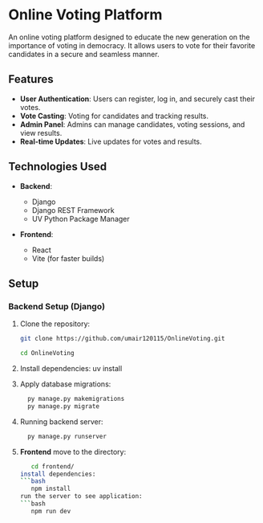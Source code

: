 # Online Voting Platform

An online voting platform designed to educate the new generation on the importance of voting in democracy. It allows users to vote for their favorite candidates in a secure and seamless manner.

## Features

- **User Authentication**: Users can register, log in, and securely cast their votes.
- **Vote Casting**: Voting for candidates and tracking results.
- **Admin Panel**: Admins can manage candidates, voting sessions, and view results.
- **Real-time Updates**: Live updates for votes and results.

## Technologies Used

- **Backend**:
  - Django
  - Django REST Framework
  - UV Python Package Manager

- **Frontend**:
  - React
  - Vite (for faster builds)

## Setup

### Backend Setup (Django)

1. Clone the repository:

   ```bash
   git clone https://github.com/umair120115/OnlineVoting.git
   
   cd OnlineVoting
2. Install dependencies:
     uv install
3. Apply database migrations:
   ```bash
     py manage.py makemigrations
     py manage.py migrate
4. Running backend server:
   ```bash
     py manage.py runserver
4. **Frontend**
   move to the directory:
   ```bash
      cd frontend/
   install dependencies:
   ```bash
      npm install
   run the server to see application:
   ```bash
      npm run dev
